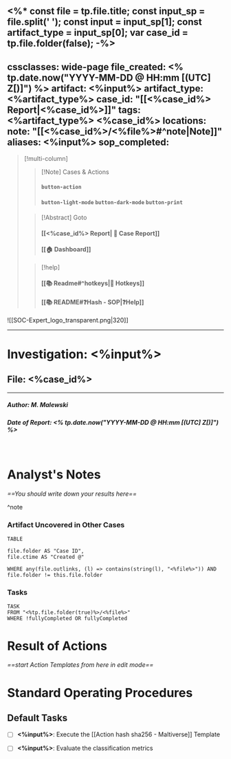 <%*
const file = tp.file.title;
const input_sp = file.split(' '); 
const input = input_sp[1];
const artifact_type = input_sp[0];
var case_id = tp.file.folder(false);
-%>
---
cssclasses: wide-page
file_created: <% tp.date.now("YYYY-MM-DD @ HH:mm [(UTC] Z[)]") %>
artifact: <%input%>
artifact_type: <%artifact_type%>
case_id: "[[<%case_id%> Report|<%case_id%>]]"
tags: <%artifact_type%> <%case_id%>
locations:
note: "[[<%case_id%>/<%file%>#^note|Note]]"
aliases: <%input%>
sop_completed: 
---

<div id="Frame">

> [!multi-column]
>
>> [!Note] Cases & Actions
>> #### `button-action`
>> #### `button-light-mode`  `button-dark-mode` `button-print`
>
>> [!Abstract] Goto
>> #### [[<%case_id%> Report| 📑 Case Report]] 
>> #### [[🏠 Dashboard]]
>
>> [!help]
>> #### [[📚 Readme#^hotkeys\|🔑 Hotkeys]]
>> #### [[📚 README#❓Hash - SOP|❓Help]]

</div>

![[SOC-Expert_logo_transparent.png|320]]

---

#  Investigation: <%input%>

## File: <%case_id%>

---
##### Author:  M. Malewski

##### Date of Report: <% tp.date.now("YYYY-MM-DD @ HH:mm [(UTC] Z[)]") %>

<br>

# Analyst's Notes

_==You should write down your results here==_

^note

### Artifact Uncovered in Other Cases

```dataview
TABLE 

file.folder AS "Case ID",
file.ctime AS "Created @"

WHERE any(file.outlinks, (l) => contains(string(l), "<%file%>")) AND file.folder != this.file.folder
```

### Tasks

```dataview
TASK
FROM "<%tp.file.folder(true)%>/<%file%>"
WHERE !fullyCompleted OR fullyCompleted
```

# Result of Actions

_==start Action Templates from here in edit mode==_

<div id="Frame">

# Standard Operating Procedures

## Default Tasks

- [ ] **<%input%>**:   Execute the [[Action hash sha256 - Maltiverse]] Template
- [ ] **<%input%>**:  Evaluate the classification metrics


</div>